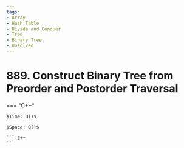 ```yaml
---
tags:
- Array
- Hash Table
- Divide and Conquer
- Tree
- Binary Tree
- Unsolved
---
```



# 889. Construct Binary Tree from Preorder and Postorder Traversal

=== "C++"

    $Time: O()$

    $Space: O()$

    ``` c++
    ```